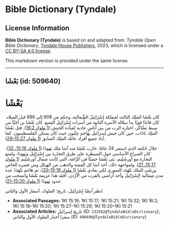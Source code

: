 # Bible Dictionary (Tyndale)

## License Information

**Bible Dictionary (Tyndale)** is based on and adapted from: _Tyndale Open Bible Dictionary_, [Tyndale House Publishers](https://tyndaleopenresources.com/), 2023, which is licensed under a [CC BY-SA 4.0 license](https://creativecommons.org/licenses/by-sa/4.0/legalcode.en).

This markdown version is provided under the same license.



--------------------------------

## بَعْشَا (id: 509640)

بَعْشَا
=======

كان بَعْشَا الملِك الثالث لمملكة إِسْرَائِيلَ الشِّمالية، وحكم من 908 إلى 886 قبل الميلاد. كان قائدًا قويًا بدأ سلالة الأسرة الثانية من أُسرات إِسْرَائِيل التِسع. كان بَعْشَا بن أَخِيَّا من سِبط يَسَّاكَر، اختاره الرب من بين أُناسٍ عادية لقيادة الجيش ([1 ملوك 16:2](https://ref.ly/1Kgs16:2)). قتل بَعْشَا الملِك نَادَاب، حين كان جيش إسرائيل يهاجم جِبَّثون حيث كان يسكن الفلسطينيون. كما أبادَ جميع أفراد عائلة الملِك السابق ([1 ملوك 15:27–29](https://ref.ly/1Kgs15:27-1Kgs15:29)).

خلال حُكمه الذي استمر 24 عامًا، حارَب بَعْشَا ضد آسَا ملك يَهوذَا ([1 ملوك 15:16، 32](https://ref.ly/1Kgs15:16,1Kgs15:32)). كان الصراع الأساسي حول السيطرة على طرق التجارة بين إِسْرَائِيل ويَهوذا. ولمنع التجارة مع أورشَلِيم، بنَى بَعْشَا حصنًا في ٱلرَّامَة، التي كانت شمال أورشَلِيم ([1 ملوك 15:17، 21](https://ref.ly/1Kgs15:17,1Kgs15:21)). ولمواجهة ذلك، أخذ آسَا كل الفضة والذهب من الهيكل ومن قصره الخاص ورشَى الملك بَنْهَدَد السوري لكي يعادي بَعْشَا ([1 ملوك 15:18–20](https://ref.ly/1Kgs15:18-1Kgs15:20))، ثم هاجم بَنْهَدَدُ عدة مدن شِمالية لإِسْرَائِيلَ وأخذ أراضي بالقرب من ٱلْأرْدن. أفقَد هذا عزيمة بَعْشَا وانسحب من حدود يَهوذَا ([1 ملوك 15:20–21](https://ref.ly/1Kgs15:20-1Kgs15:21)).

*انظر أيضًا* إِسْرَائِيلَ، تاريخ؛ الملوك، أسفار الأول والثاني.

* **Associated Passages:** 1KI 15:16; 1KI 15:17; 1KI 15:21; 1KI 15:32; 1KI 16:2; 1KI 15:18–1KI 15:20; 1KI 15:27–1KI 15:29; 1KI 15:20–1KI 15:21
* **Associated Articles:** تاريخ إسرائيل (ID: `232582@TyndaleBibleDictionary`); سفرا أخبار الملوك الأول والثاني (ID: `490496@TyndaleBibleDictionary`)

